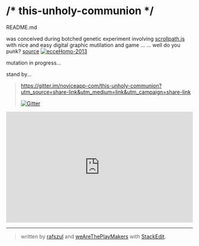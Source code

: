 # /* this-unholy-communion */

README.md

was conceived during botched genetic experiment involving [scrollpath.js](https://github.com/JoelBesada/scrollpath) with nice and easy digital graphic mutilation and game ...
... well do you punk?
[source](https://github.com/weAreThePlayMakers/this-unholy-communion)
[![ecceHomo-2013](https://s3-us-west-2.amazonaws.com/s.cdpn.io/73058/ecceHomoIcon2013.jpg)](http://noviceapp.com/eccehomo/#/)

mutation in progress...

stand by...

>https://gitter.im/noviceapp-com/this-unholy-communion?utm_source=share-link&utm_medium=link&utm_campaign=share-link
>
>[![Gitter](https://badges.gitter.im/Join%20Chat.svg)](https://gitter.im/noviceapp-com/this-unholy-communion?utm_source=badge&utm_medium=badge&utm_campaign=pr-badge)


<iframe scrolling="no" src="https://w.soundcloud.com/player/?url=https%3A//api.soundcloud.com/playlists/39962804&auto_play=true&hide_related=false&show_comments=true&show_user=true&show_reposts=false&visual=true" frameborder="no" height="300" width="100%"></iframe>

---

> written by [rafszul](https://github.com/rafszul) and [weAreThePlayMakers](http://wearetheplaymakers.com/) with [StackEdit](https://stackedit.io/).
